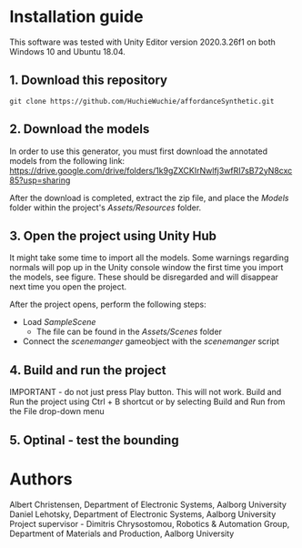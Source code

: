 # Installation guide
This software was tested with Unity Editor version 2020.3.26f1 on both Windows 10 and Ubuntu 18.04.

## 1. Download this repository
```
git clone https://github.com/HuchieWuchie/affordanceSynthetic.git
```

## 2. Download the models
In order to use this generator, you must first download the annotated models from the following link: https://drive.google.com/drive/folders/1k9gZXCKIrNwlfj3wfRI7sB72yN8cxc85?usp=sharing

After the download is completed, extract the zip file, and place the *Models* folder within the project's *Assets/Resources* folder.

## 3. Open the project using Unity Hub
It might take some time to import all the models. Some warnings regarding normals will pop up in the Unity console window the first time you import the models, see figure. These should be disregarded and will disappear next time you open the project.

After the project opens, perform the following steps:
  - Load *SampleScene*
    - The file can be found in the *Assets/Scenes* folder
  - Connect the *scenemanger* gameobject with the *scenemanger* script

## 4. Build and run the project
IMPORTANT - do not just press Play button. This will not work. Build and Run the project using Ctrl + B shortcut or by selecting Build and Run from the File drop-down menu

## 5. Optinal - test the bounding 

# Authors
Albert Christensen, Department of Electronic Systems, Aalborg University<br/>
Daniel Lehotsky, Department of Electronic Systems, Aalborg University<br/>
Project supervisor - Dimitris Chrysostomou, Robotics & Automation Group, Department of Materials and Production, Aalborg University
